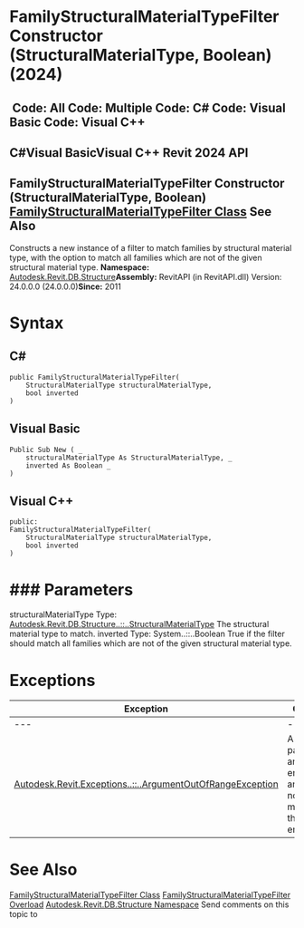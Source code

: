 # FamilyStructuralMaterialTypeFilter Constructor (StructuralMaterialType, Boolean) (2024)

﻿
 Code: All Code: Multiple Code: C# Code: Visual Basic Code: Visual C++   
---  
C#Visual BasicVisual C++
Revit 2024 API  
---  
FamilyStructuralMaterialTypeFilter Constructor (StructuralMaterialType, Boolean)  
[FamilyStructuralMaterialTypeFilter Class](964fd00d-21ec-b212-07b5-159c85bbc021.md "FamilyStructuralMaterialTypeFilter Class") See Also  
---  
Constructs a new instance of a filter to match families by structural material type, with the option to match all families which are not of the given structural material type. 
**Namespace:** [Autodesk.Revit.DB.Structure](d586b341-f687-9d90-e96d-255806b7d4fc.md "Autodesk.Revit.DB.Structure Namespace")**Assembly:** RevitAPI (in RevitAPI.dll) Version: 24.0.0.0 (24.0.0.0)**Since:** 2011 
# Syntax
C#  
---  
```text
public FamilyStructuralMaterialTypeFilter(
	StructuralMaterialType structuralMaterialType,
	bool inverted
)
```
  
Visual Basic  
---  
```text
Public Sub New ( _
	structuralMaterialType As StructuralMaterialType, _
	inverted As Boolean _
)
```
  
Visual C++  
---  
```text
public:
FamilyStructuralMaterialTypeFilter(
	StructuralMaterialType structuralMaterialType, 
	bool inverted
)
```
  
# ### Parameters
structuralMaterialType
    Type: [Autodesk.Revit.DB.Structure..::..StructuralMaterialType](133caafb-a1f6-699a-fde1-f5fb79e64560.md "StructuralMaterialType Enumeration") The structural material type to match. 
inverted
    Type: System..::..Boolean True if the filter should match all families which are not of the given structural material type. 
# Exceptions
| Exception | Condition |
| --- | --- |
| --- | --- |
| [Autodesk.Revit.Exceptions..::..ArgumentOutOfRangeException](60f148c9-ece0-a6bb-4e12-bb4a9c8c8a24.md "ArgumentOutOfRangeException Class") | A value passed for an enumeration argument is not a member of that enumeration |

# See Also
[FamilyStructuralMaterialTypeFilter Class](964fd00d-21ec-b212-07b5-159c85bbc021.md "FamilyStructuralMaterialTypeFilter Class")
[FamilyStructuralMaterialTypeFilter Overload](6261fc20-bf43-c5ea-cf42-486fdbd63d9f.md "FamilyStructuralMaterialTypeFilter Constructor")
[Autodesk.Revit.DB.Structure Namespace](d586b341-f687-9d90-e96d-255806b7d4fc.md "Autodesk.Revit.DB.Structure Namespace")
Send comments on this topic to 
